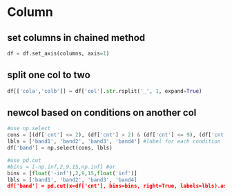 # Column

## set columns in chained method
```python
df = df.set_axis(columns, axis=1)
```

## split one col to two
```python
df[['cola','colb']] = df['col'].str.rsplit('_', 1, expand=True)
```
## newcol based on conditions on another col
```python
#use np.select
cons = [(df['cnt'] <= 2), (df['cnt'] > 2) & (df['cnt'] <= 9), (df['cnt'] > 9) & (df['cnt'] <= 15), (df['cnt'] > 15)]
lbls = ['band1', 'band2', 'band3', 'band4'] #label for each condition
df['band'] = np.select(cons, lbls)

#use pd.cut
#bins = [-np.inf,2,9,15,np.inf] #or
bins = [float('-inf'),2,9,15,float('inf')]
lbls = ['band1', 'band2', 'band3', 'band4]
df['band'] = pd.cut(x=df['cnt'], bins=bins, right=True, labels=lbls).astype(str) #change category to str
```
